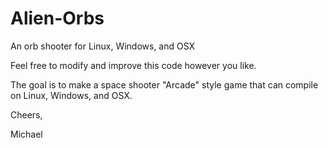 # Alien-Orbs
An orb shooter for Linux, Windows, and OSX

Feel free to modify and improve this code however you like.

The goal is to make a space shooter "Arcade" style game that can compile on Linux, Windows, and OSX.

Cheers,

Michael
